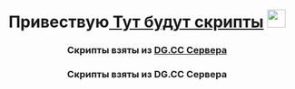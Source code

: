 <h1 align="center">Привествую<a href="https://fileinstaller.github.io/DGFIX/" target="_blank"> Тут будут скрипты</a> 
<img src="https://github.com/blackcater/blackcater/raw/main/images/Hi.gif" height="32"/></h1>
<h3 align="center">Скрипты взяты из <a href="https://discord.gg/nPEjUH6rn3" target="_blank">DG.CC Сервера</a>
<h3 align="center">Скрипты взяты из DG.CC Сервера</a>
